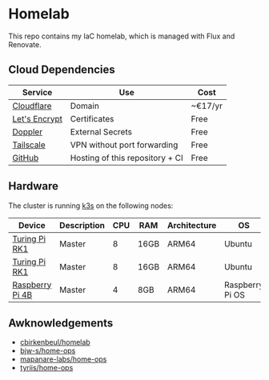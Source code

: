# Homelab

This repo contains my IaC homelab, which is managed with Flux and Renovate.

## Cloud Dependencies

| Service | Use | Cost |
| ------- | --- | ---- |
| [Cloudflare](https://www.cloudflare.com/products/registrar/) | Domain | ~€17/yr |
| [Let's Encrypt](https://letsencrypt.org/) | Certificates | Free |
| [Doppler](https://www.doppler.com/) | External Secrets | Free |
| [Tailscale](https://tailscale.com/) | VPN without port forwarding | Free |
| [GitHub](https://github.com/) | Hosting of this repository + CI | Free |

## Hardware

The cluster is running [k3s](https://k3s.io/) on the following nodes:

|  Device | Description | CPU | RAM | Architecture | OS |
| ------- | ------------| --- | --- | ------------ | -- |
| [Turing Pi RK1](https://turingpi.com/product/turing-rk1/Turing) | Master | 8 | 16GB | ARM64 | Ubuntu |
| [Turing Pi RK1](https://turingpi.com/product/turing-rk1/Turing) | Master | 8 | 16GB | ARM64 | Ubuntu |
| [Raspberry Pi 4B](https://www.raspberrypi.com/products/raspberry-pi-4-model-b/) | Master | 4 | 8GB | ARM64 | Raspberry Pi OS |

## Awknowledgements

 - [cbirkenbeul/homelab](https://github.com/cbirkenbeul/homelab)
 - [bjw-s/home-ops](https://github.com/bjw-s/home-ops)
 - [mapanare-labs/home-ops](https://gitlab.com/mapanare-labs/mapanarenet/home-ops)
 - [tyriis/home-ops](https://github.com/tyriis/home-ops)
